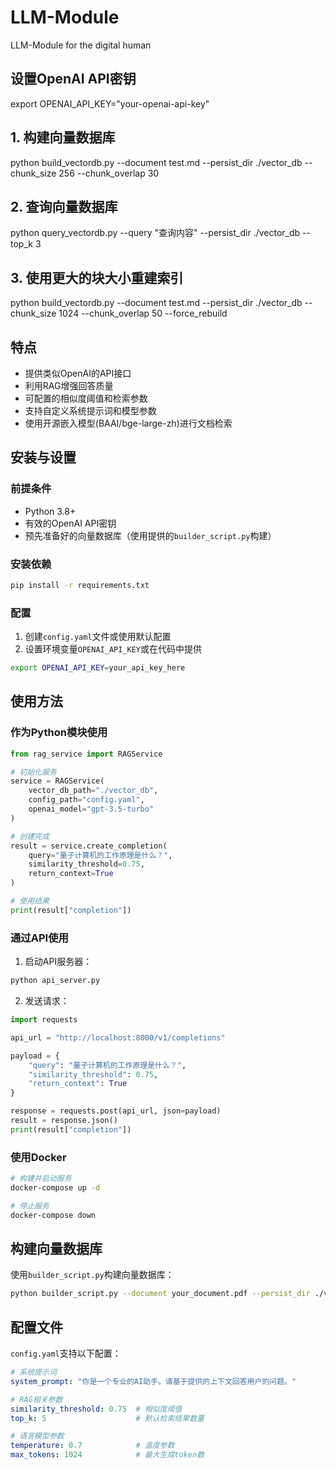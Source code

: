 # LLM-Module
LLM-Module for the digital human

## 设置OpenAI API密钥
export OPENAI_API_KEY="your-openai-api-key"

## 1. 构建向量数据库
python build_vectordb.py --document test.md --persist_dir ./vector_db --chunk_size 256 --chunk_overlap 30

## 2. 查询向量数据库
python query_vectordb.py --query "查询内容" --persist_dir ./vector_db --top_k 3

## 3. 使用更大的块大小重建索引
python build_vectordb.py --document test.md --persist_dir ./vector_db --chunk_size 1024 --chunk_overlap 50 --force_rebuild


## 特点

- 提供类似OpenAI的API接口
- 利用RAG增强回答质量
- 可配置的相似度阈值和检索参数
- 支持自定义系统提示词和模型参数
- 使用开源嵌入模型(BAAI/bge-large-zh)进行文档检索

## 安装与设置

### 前提条件

- Python 3.8+
- 有效的OpenAI API密钥
- 预先准备好的向量数据库（使用提供的`builder_script.py`构建）

### 安装依赖

```bash
pip install -r requirements.txt
```

### 配置

1. 创建`config.yaml`文件或使用默认配置
2. 设置环境变量`OPENAI_API_KEY`或在代码中提供

```bash
export OPENAI_API_KEY=your_api_key_here
```

## 使用方法

### 作为Python模块使用

```python
from rag_service import RAGService

# 初始化服务
service = RAGService(
    vector_db_path="./vector_db",
    config_path="config.yaml",
    openai_model="gpt-3.5-turbo"
)

# 创建完成
result = service.create_completion(
    query="量子计算机的工作原理是什么？",
    similarity_threshold=0.75,
    return_context=True
)

# 使用结果
print(result["completion"])
```

### 通过API使用

1. 启动API服务器：

```bash
python api_server.py
```

2. 发送请求：

```python
import requests

api_url = "http://localhost:8000/v1/completions"

payload = {
    "query": "量子计算机的工作原理是什么？",
    "similarity_threshold": 0.75,
    "return_context": True
}

response = requests.post(api_url, json=payload)
result = response.json()
print(result["completion"])
```

### 使用Docker

```bash
# 构建并启动服务
docker-compose up -d

# 停止服务
docker-compose down
```

## 构建向量数据库

使用`builder_script.py`构建向量数据库：

```bash
python builder_script.py --document your_document.pdf --persist_dir ./vector_db
```

## 配置文件

`config.yaml`支持以下配置：

```yaml
# 系统提示词
system_prompt: "你是一个专业的AI助手。请基于提供的上下文回答用户的问题。"

# RAG相关参数
similarity_threshold: 0.75  # 相似度阈值
top_k: 5                    # 默认检索结果数量

# 语言模型参数
temperature: 0.7            # 温度参数
max_tokens: 1024            # 最大生成token数
```

